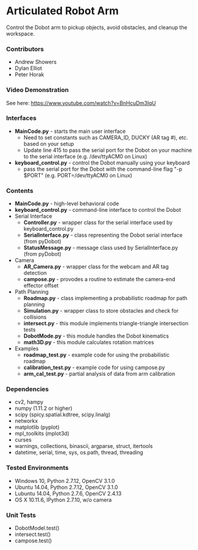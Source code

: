 # Articulated Robot Arm #
Control the Dobot arm to pickup objects, avoid obstacles, and cleanup the workspace.

### Contributors ###
 * Andrew Showers
 * Dylan Elliot
 * Peter Horak


### Video Demonstration ###
See here: https://www.youtube.com/watch?v=BnHcuDm3IqU

### Interfaces ###

* **MainCode.py** - starts the main user interface
    * Need to set constants such as CAMERA_ID, DUCKY (AR tag #), etc. based on your setup
    * Update line 415 to pass the serial port for the Dobot on your machine to the serial interface (e.g. /dev/ttyACM0 on Linux)
* **keyboard_control.py** - control the Dobot manually using your keyboard
    * pass the serial port for the Dobot with the command-line flag "-p $PORT" (e.g. PORT=/dev/ttyACM0 on Linux)

### Contents ###
* **MainCode.py** - high-level behavioral code
* **keyboard_control.py** - command-line interface to control the Dobot
* Serial Interface
    * **Controller.py** - wrapper class for the serial interface used by keyboard_control.py
    * **SerialInterface.py** - class representing the Dobot serial interface (from pyDobot)
    * **StatusMessage.py** - message class used by SerialInterface.py (from pyDobot)
* Camera
    * **AR_Camera.py** - wrapper class for the webcam and AR tag detection
    * **campose.py** - provodes a routine to estimate the camera-end effector offset
* Path Planning
    * **Roadmap.py** - class implementing a probabilistic roadmap for path planning
    * **Simulation.py** - wrapper class to store obstacles and check for collisions
    * **intersect.py** - this module implements triangle-triangle intersection tests
    * **DobotMode.py** - this module handles the Dobot kinematics
    * **math3D.py** - this module calculates rotation matrices
* Examples
    * **roadmap_test.py** - example code for using the probabilistic roadmap
    * **calibration_test.py** - example code for using campose.py
    * **arm_cal_test.py** - partial analysis of data from arm calibration


### Dependencies ###

* cv2, hampy
* numpy (1.11.2 or higher)
* scipy (spicy.spatial.kdtree, scipy.linalg)
* networkx
* matplotlib (pyplot)
* mpl_toolkits (mplot3d)
* curses
* warnings, collections, binascii, argparse, struct, itertools
* datetime, serial, time, sys, os.path, thread, threading

### Tested Environments ###

* Windows 10, Python 2.7.12, OpenCV 3.1.0
* Ubuntu 14.04, Python 2.7.12, OpenCV 3.1.0
* Lubuntu 14.04, Python 2.7.6, OpenCV 2.4.13
* OS X 10.11.6, IPython 2.7.10, w/o camera

### Unit Tests ###

* DobotModel.test()
* intersect.test()
* campose.test()

